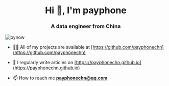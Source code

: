 <h1 align="center">Hi 👋, I'm payphone</h1> 
<h3 align="center">A data engineer from China</h3>

<p align="left"> <img src="https://komarev.com/ghpvc/?username=bynow&label=Profile%20views&color=0e75b6&style=flat" alt="bynow" /> </p>

- 👨‍💻 All of my projects are available at [https://github.com/payphonechn](https://github.com/payphonechn)

- 📝 I regularly write articles on [https://payphonechn.github.io](https://payphonechn.github.io)

- 📫 How to reach me **payphonechn@qq.com**
